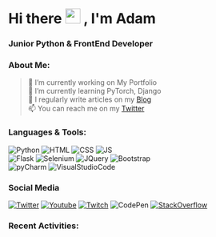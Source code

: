 
<div align='justify'>

# Hi there <img src="https://raw.githubusercontent.com/MartinHeinz/MartinHeinz/master/wave.gif" width="30px"> , I'm Adam
### Junior Python & FrontEnd Developer

### About Me:

<div align='left'>

>🔭 I’m currently working on My Portfolio <br>
>🌱 I’m currently learning PyTorch, Django <br>
>📝 I regularly write articles on my [Blog](https://aditu.waw.pl/blog/) <br>
>📫 You can reach me on my [Twitter](https://twitter.com/xaditu/) <br>

</div>



### Languages & Tools:

![Python](https://img.shields.io/badge/Python-Language-green?style=for-the-badge&logo=Python&logoColor=%23FFFFFF) ![HTML](https://img.shields.io/badge/HTML-Language-green?style=for-the-badge&logo=HTML5&logoColor=%23FFFFFF) ![CSS](https://img.shields.io/badge/CSS-Language-green?style=for-the-badge&logo=CSS3&logoColor=%23FFFFFF) ![JS](https://img.shields.io/badge/JavaScript-Language-green?style=for-the-badge&logo=JavaScript&logoColor=%23FFFFFF)
<br>
![Flask](https://img.shields.io/badge/Flask-Framework-green?style=for-the-badge&logo=Flask&logoColor=%23FFFFFF) ![Selenium](https://img.shields.io/badge/Selenium-Framework-green?style=for-the-badge&logo=Selenium&logoColor=%23FFFFFF) ![JQuery](https://img.shields.io/badge/jQuery-Framework-green?style=for-the-badge&logo=jQuery&logoColor=%23FFFFFF)  ![Bootstrap](https://img.shields.io/badge/Bootstrap-Framework-green?style=for-the-badge&logo=Bootstrap&logoColor=%23FFFFFF)
<br>
![pyCharm](https://img.shields.io/badge/pyCharm-Editor-green?style=for-the-badge&logo=PyCharm&logoColor=%23FFFFFF)  ![VisualStudioCode](https://img.shields.io/badge/Visual%20Studio%20Code-Editor-green?style=for-the-badge&logo=VisualStudioCode&logoColor=%23FFFFFF)
### Social Media

 [![Twitter](https://img.shields.io/badge/Twitter-1DA1F2?style=for-the-badge&logo=twitter&logoColor=white)](https://twitter.com/xaditu) [![Youtube](https://img.shields.io/badge/YouTube-FF0000?style=for-the-badge&logo=youtube&logoColor=white)](https://youtube.com/xyz) [![Twitch](https://img.shields.io/badge/Twitch-9146FF?style=for-the-badge&logo=twitch&logoColor=white)](https://codepen.io/adam-stelmaszewski) ![CodePen](	https://img.shields.io/badge/Codepen-000000?style=for-the-badge&logo=codepen&logoColor=white) [![StackOverflow](https://img.shields.io/badge/Stack_Overflow-FE7A16?style=for-the-badge&logo=stack-overflow&logoColor=white)](https://stackoverflow.com/users/17555924/aditu)

### Recent Activities:

<div align='left'>

<!--START_SECTION:activity-->

<!--END_SECTION:activity-->

</div>

</div>
